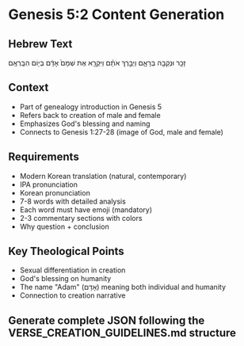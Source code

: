 # Genesis 5:2 Content Generation

## Hebrew Text
זָכָ֥ר וּנְקֵבָ֖ה בְּרָאָ֑ם וַיְבָ֣רֶךְ אֹתָ֗ם וַיִּקְרָ֤א אֶת שְׁמָם֙ אָדָ֔ם בְּי֖וֹם הִבָּֽרְאָֽם

## Context
- Part of genealogy introduction in Genesis 5
- Refers back to creation of male and female
- Emphasizes God's blessing and naming
- Connects to Genesis 1:27-28 (image of God, male and female)

## Requirements
- Modern Korean translation (natural, contemporary)
- IPA pronunciation
- Korean pronunciation
- 7-8 words with detailed analysis
- Each word must have emoji (mandatory)
- 2-3 commentary sections with colors
- Why question + conclusion

## Key Theological Points
- Sexual differentiation in creation
- God's blessing on humanity
- The name "Adam" (אָדָם) meaning both individual and humanity
- Connection to creation narrative

## Generate complete JSON following the VERSE_CREATION_GUIDELINES.md structure
